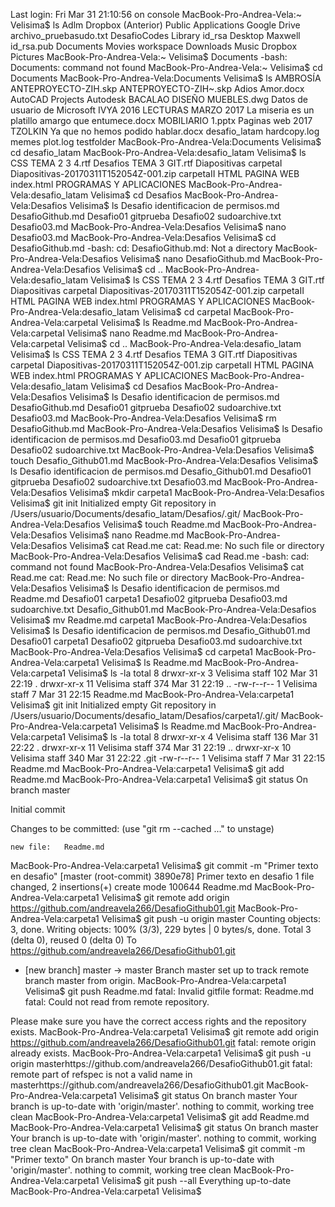 Last login: Fri Mar 31 21:10:56 on console
MacBook-Pro-Andrea-Vela:~ Velisima$ ls
Adlm			Dropbox (Anterior)	Public
Applications		Google Drive		archivo_pruebasudo.txt
DesafioCodes		Library			id_rsa
Desktop			Maxwell			id_rsa.pub
Documents		Movies			workspace
Downloads		Music
Dropbox			Pictures
MacBook-Pro-Andrea-Vela:~ Velisima$ Documents
-bash: Documents: command not found
MacBook-Pro-Andrea-Vela:~ Velisima$ cd Documents
MacBook-Pro-Andrea-Vela:Documents Velisima$ ls
AMBROSÍA
ANTEPROYECTO-ZIH.skp
ANTEPROYECTO-ZIH~.skp
Adios Amor.docx
AutoCAD Projects
Autodesk
BACALAO
DISEÑO MUEBLES.dwg
Datos de usuario de Microsoft
IVYA 2016
LECTURAS MARZO 2017
La miseria es un platillo amargo que entumece.docx
MOBILIARIO 1.pptx
Paginas web 2017
TZOLKIN 
Ya que no hemos podido hablar.docx
desafio_latam
hardcopy.log
memes
plot.log
testfolder
MacBook-Pro-Andrea-Vela:Documents Velisima$ cd desafio_latam
MacBook-Pro-Andrea-Vela:desafio_latam Velisima$ ls
CSS					TEMA 2 3 4.rtf
Desafios				TEMA 3 GIT.rtf
Diapositivas				carpetaI
Diapositivas-20170311T152054Z-001.zip	carpetaII
HTML PAGINA WEB				index.html
PROGRAMAS Y APLICACIONES
MacBook-Pro-Andrea-Vela:desafio_latam Velisima$ cd Desafios
MacBook-Pro-Andrea-Vela:Desafios Velisima$ ls
Desafio identificacion de permisos.md	DesafioGithub.md
Desafio01				gitprueba
Desafio02				sudoarchive.txt
Desafio03.md
MacBook-Pro-Andrea-Vela:Desafios Velisima$ nano Desafio03.md
MacBook-Pro-Andrea-Vela:Desafios Velisima$ cd DesafioGithub.md
-bash: cd: DesafioGithub.md: Not a directory
MacBook-Pro-Andrea-Vela:Desafios Velisima$ nano DesafioGithub.md
MacBook-Pro-Andrea-Vela:Desafios Velisima$ cd ..
MacBook-Pro-Andrea-Vela:desafio_latam Velisima$ ls
CSS					TEMA 2 3 4.rtf
Desafios				TEMA 3 GIT.rtf
Diapositivas				carpetaI
Diapositivas-20170311T152054Z-001.zip	carpetaII
HTML PAGINA WEB				index.html
PROGRAMAS Y APLICACIONES
MacBook-Pro-Andrea-Vela:desafio_latam Velisima$ cd carpetaI
MacBook-Pro-Andrea-Vela:carpetaI Velisima$ ls
Readme.md
MacBook-Pro-Andrea-Vela:carpetaI Velisima$ nano Readme.md
MacBook-Pro-Andrea-Vela:carpetaI Velisima$ cd ..
MacBook-Pro-Andrea-Vela:desafio_latam Velisima$ ls
CSS					TEMA 2 3 4.rtf
Desafios				TEMA 3 GIT.rtf
Diapositivas				carpetaI
Diapositivas-20170311T152054Z-001.zip	carpetaII
HTML PAGINA WEB				index.html
PROGRAMAS Y APLICACIONES
MacBook-Pro-Andrea-Vela:desafio_latam Velisima$ cd Desafios
MacBook-Pro-Andrea-Vela:Desafios Velisima$ ls
Desafio identificacion de permisos.md	DesafioGithub.md
Desafio01				gitprueba
Desafio02				sudoarchive.txt
Desafio03.md
MacBook-Pro-Andrea-Vela:Desafios Velisima$ rm DesafioGithub.md
MacBook-Pro-Andrea-Vela:Desafios Velisima$ ls
Desafio identificacion de permisos.md	Desafio03.md
Desafio01				gitprueba
Desafio02				sudoarchive.txt
MacBook-Pro-Andrea-Vela:Desafios Velisima$ touch Desafio_Github01.md
MacBook-Pro-Andrea-Vela:Desafios Velisima$ ls
Desafio identificacion de permisos.md	Desafio_Github01.md
Desafio01				gitprueba
Desafio02				sudoarchive.txt
Desafio03.md
MacBook-Pro-Andrea-Vela:Desafios Velisima$ mkdir carpeta1
MacBook-Pro-Andrea-Vela:Desafios Velisima$ git init
Initialized empty Git repository in /Users/usuario/Documents/desafio_latam/Desafios/.git/
MacBook-Pro-Andrea-Vela:Desafios Velisima$ touch Readme.md
MacBook-Pro-Andrea-Vela:Desafios Velisima$ nano Readme.md
MacBook-Pro-Andrea-Vela:Desafios Velisima$ cat Read.me
cat: Read.me: No such file or directory
MacBook-Pro-Andrea-Vela:Desafios Velisima$ cad Read.me
-bash: cad: command not found
MacBook-Pro-Andrea-Vela:Desafios Velisima$ cat Read.me
cat: Read.me: No such file or directory
MacBook-Pro-Andrea-Vela:Desafios Velisima$ ls
Desafio identificacion de permisos.md	Readme.md
Desafio01				carpeta1
Desafio02				gitprueba
Desafio03.md				sudoarchive.txt
Desafio_Github01.md
MacBook-Pro-Andrea-Vela:Desafios Velisima$ mv Readme.md carpeta1
MacBook-Pro-Andrea-Vela:Desafios Velisima$ ls
Desafio identificacion de permisos.md	Desafio_Github01.md
Desafio01				carpeta1
Desafio02				gitprueba
Desafio03.md				sudoarchive.txt
MacBook-Pro-Andrea-Vela:Desafios Velisima$ cd carpeta1
MacBook-Pro-Andrea-Vela:carpeta1 Velisima$ ls
Readme.md
MacBook-Pro-Andrea-Vela:carpeta1 Velisima$ ls -la
total 8
drwxr-xr-x   3 Velisima  staff  102 Mar 31 22:19 .
drwxr-xr-x  11 Velisima  staff  374 Mar 31 22:19 ..
-rw-r--r--   1 Velisima  staff    7 Mar 31 22:15 Readme.md
MacBook-Pro-Andrea-Vela:carpeta1 Velisima$ git init
Initialized empty Git repository in /Users/usuario/Documents/desafio_latam/Desafios/carpeta1/.git/
MacBook-Pro-Andrea-Vela:carpeta1 Velisima$ ls
Readme.md
MacBook-Pro-Andrea-Vela:carpeta1 Velisima$ ls -la
total 8
drwxr-xr-x   4 Velisima  staff  136 Mar 31 22:22 .
drwxr-xr-x  11 Velisima  staff  374 Mar 31 22:19 ..
drwxr-xr-x  10 Velisima  staff  340 Mar 31 22:22 .git
-rw-r--r--   1 Velisima  staff    7 Mar 31 22:15 Readme.md
MacBook-Pro-Andrea-Vela:carpeta1 Velisima$ git add Readme.md
MacBook-Pro-Andrea-Vela:carpeta1 Velisima$ git status
On branch master

Initial commit

Changes to be committed:
  (use "git rm --cached <file>..." to unstage)

	new file:   Readme.md

MacBook-Pro-Andrea-Vela:carpeta1 Velisima$ git commit -m "Primer texto en desafio"
[master (root-commit) 3890e78] Primer texto en desafio
 1 file changed, 2 insertions(+)
 create mode 100644 Readme.md
MacBook-Pro-Andrea-Vela:carpeta1 Velisima$ git remote add origin https://github.com/andreavela266/DesafioGithub01.git
MacBook-Pro-Andrea-Vela:carpeta1 Velisima$ git push -u origin master
Counting objects: 3, done.
Writing objects: 100% (3/3), 229 bytes | 0 bytes/s, done.
Total 3 (delta 0), reused 0 (delta 0)
To https://github.com/andreavela266/DesafioGithub01.git
 * [new branch]      master -> master
Branch master set up to track remote branch master from origin.
MacBook-Pro-Andrea-Vela:carpeta1 Velisima$ git push Readme.md
fatal: Invalid gitfile format: Readme.md
fatal: Could not read from remote repository.

Please make sure you have the correct access rights
and the repository exists.
MacBook-Pro-Andrea-Vela:carpeta1 Velisima$ git remote add origin https://github.com/andreavela266/DesafioGithub01.git
fatal: remote origin already exists.
MacBook-Pro-Andrea-Vela:carpeta1 Velisima$ git push -u origin masterhttps://github.com/andreavela266/DesafioGithub01.git
fatal: remote part of refspec is not a valid name in masterhttps://github.com/andreavela266/DesafioGithub01.git
MacBook-Pro-Andrea-Vela:carpeta1 Velisima$ git status
On branch master
Your branch is up-to-date with 'origin/master'.
nothing to commit, working tree clean
MacBook-Pro-Andrea-Vela:carpeta1 Velisima$ git add Readme.md
MacBook-Pro-Andrea-Vela:carpeta1 Velisima$ git status
On branch master
Your branch is up-to-date with 'origin/master'.
nothing to commit, working tree clean
MacBook-Pro-Andrea-Vela:carpeta1 Velisima$ git commit -m "Primer texto"
On branch master
Your branch is up-to-date with 'origin/master'.
nothing to commit, working tree clean
MacBook-Pro-Andrea-Vela:carpeta1 Velisima$ git push --all
Everything up-to-date
MacBook-Pro-Andrea-Vela:carpeta1 Velisima$ 

